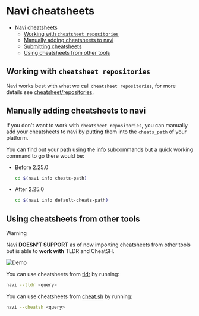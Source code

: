 # Navi cheatsheets

<!-- TOC -->
* [Navi cheatsheets](#navi-cheatsheets)
  * [Working with `cheatsheet repositories`](#working-with-cheatsheet-repositories)
  * [Manually adding cheatsheets to navi](#manually-adding-cheatsheets-to-navi)
  * [Submitting cheatsheets](#submitting-cheatsheets)
  * [Using cheatsheets from other tools](#using-cheatsheets-from-other-tools)
<!-- TOC -->

## Working with `cheatsheet repositories`

Navi works best with what we call `cheatsheet repositories`, for more details see [cheatsheet/repositories](repositories/README.md).

## Manually adding cheatsheets to navi

If you don't want to work with `cheatsheet repositories`, you can manually add your
cheatsheets to navi by putting them into the `cheats_path` of your platform.

You can find out your path using the [info](/docs/usage/commands/info/README.md) subcommands
but a quick working command to go there would be:

- Before 2.25.0

    ```bash
    cd $(navi info cheats-path)
    ```

- After 2.25.0

    ```bash
    cd $(navi info default-cheats-path)
    ```

## Using cheatsheets from other tools

> [!WARNING]
> Navi **DOESN'T SUPPORT** as of now importing cheatsheets from other tools
> but is able to **work with** TLDR and CheatSH.

![Demo](https://user-images.githubusercontent.com/3226564/91878474-bae27500-ec55-11ea-8b19-17876178e887.gif)

You can use cheatsheets from [tldr](https://github.com/tldr-pages/tldr) by running:

```sh
navi --tldr <query>
```

You can use cheatsheets from [cheat.sh](https://github.com/chubin/cheat.sh) by running:

```sh
navi --cheatsh <query>
```
